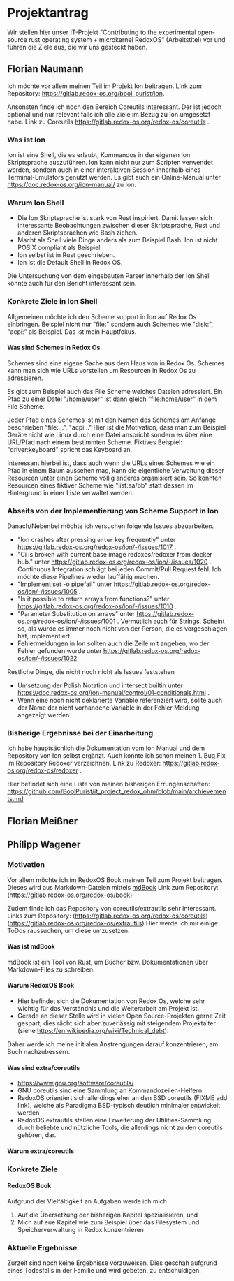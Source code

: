 # Projektantrag
Wir stellen hier unser IT-Projekt "Contributing to the experimental open-source rust operating system + microkernel RedoxOS" (Arbeitstitel) vor und führen die Ziele aus, die wir uns gesteckt haben.

## Florian Naumann

Ich möchte vor allem meinen Teil im Projekt Ion beitragen. 
Link zum Repository: https://gitlab.redox-os.org/bool_purist/ion.

Ansonsten finde ich noch den Bereich Coreutils interessant.
Der ist jedoch optional und nur relevant falls ich alle Ziele im Bezug zu Ion umgesetzt habe. 
Link zu Coreutils https://gitlab.redox-os.org/redox-os/coreutils .

### Was ist Ion 

Ion ist eine Shell, die es erlaubt, Kommandos in der eigenen Ion Skriptsprache auszuführen.
Ion kann nicht nur zum Scripten verwendet werden, sondern 
auch in einer interaktiven Session innerhalb eines Terminal-Emulators genutzt werden.
Es gibt auch ein Online-Manual unter https://doc.redox-os.org/ion-manual/ zu Ion.

### Warum Ion Shell

- Die Ion Skriptsprache ist stark von Rust inspiriert. 
  Damit lassen sich interessante Beobachtungen zwischen dieser Skriptsprache, Rust und anderen Skriptsprachen wie Bash ziehen.
- Macht als Shell viele Dinge anders als zum Beispiel Bash. Ion ist nicht POSIX compliant als Beispiel.
- Ion selbst ist in Rust geschrieben.
- Ion ist die Default Shell in Redox OS.

Die Untersuchung von dem eingebauten Parser innerhalb der Ion Shell könnte 
auch für den Bericht interessant sein.

### Konkrete Ziele in Ion Shell

Allgemeinen möchte ich den  Scheme support in Ion auf Redox Os einbringen. 
Beispiel nicht nur "file:" sondern auch Schemes wie "disk:", "acpi:" als Beispiel.
Das ist mein Hauptfokus. 

#### Was sind Schemes in Redox Os

Schemes sind eine eigene Sache aus dem Haus von in Redox Os.
Schemes kann man sich wie URLs vorstellen um Resourcen in Redox Os zu adressieren.

Es gibt zum Beispiel auch das File Scheme welches Dateien adressiert.
Ein Pfad zu einer Datei "/home/user" ist dann gleich "file:home/user" in dem File Scheme.

Jeder Pfad eines Schemes ist mit den Namen des Schemes am Anfange beschrieben "file:...", "acpi:.."
Hier ist die Motivation, dass man zum Beispiel Geräte nicht wie Linux durch eine Datei anspricht 
sondern es über eine URL/Pfad nach einem bestimmten Scheme. Fiktives Beispiel: "driver:keyboard" spricht das 
Keyboard an. 

Interessant hierbei ist, dass auch wenn die URLs eines Schemes wie ein Pfad in einem Baum aussehen mag, 
kann die eigentliche Verwaltung dieser Resourcen unter einen Scheme völlig anderes organisiert sein.
So könnten Resourcen eines fiktiver Scheme wie "list:aa/bb" statt dessen im Hintergrund in einer Liste verwaltet werden.

### Abseits von der Implementierung von Scheme Support in Ion

Danach/Nebenbei möchte ich versuchen folgende Issues abzuarbeiten.

- "Ion crashes after pressing `enter` key frequently" unter https://gitlab.redox-os.org/redox-os/ion/-/issues/1017 .
- "Ci is broken with current base image redoxos/redoxer from docker hub." unter https://gitlab.redox-os.org/redox-os/ion/-/issues/1020 .
  Continuous Integration schlägt bei jeden Commit/Pull Request fehl. Ich möchte diese Pipelines wieder lauffähig machen.
- "Implement set -o pipefail" unter https://gitlab.redox-os.org/redox-os/ion/-/issues/1005 .
- "Is it possible to return arrays from functions?" unter https://gitlab.redox-os.org/redox-os/ion/-/issues/1010 .
- "Parameter Substitution on arrays" unter https://gitlab.redox-os.org/redox-os/ion/-/issues/1001 .
  Vermutlich auch für Strings.
  Scheint so, als wurde es immer noch nicht von der Person, die es vorgeschlagen hat, implementiert. 
- Fehlermeldungen in Ion sollten auch die Zeile mit angeben, wo der Fehler gefunden wurde unter https://gitlab.redox-os.org/redox-os/ion/-/issues/1022

Restliche Dinge, die nicht noch nicht als Issues feststehen

- Umsetzung der Polish Notation und intersect builtin unter https://doc.redox-os.org/ion-manual/control/01-conditionals.html .
- Wenn eine noch nicht deklarierte Variable referenziert wird, 
  sollte auch der Name der nicht vorhandene Variable in der Fehler Meldung angezeigt werden.

### Bisherige Ergebnisse bei der Einarbeitung

Ich habe hauptsächlich die Dokumentation vom Ion Manual und dem Repository von Ion selbst ergänzt.
Auch konnte ich schon meinen 1. Bug Fix im Repository Redoxer verzeichnen.
Link zu Redoxer: https://gitlab.redox-os.org/redox-os/redoxer .

Hier befindet sich eine Liste von meinen bisherigen Errungenschaften: 
https://github.com/BoolPurist/it_project_redox_ohm/blob/main/archievements.md

## Florian Meißner

## Philipp Wagener

### Motivation
Vor allem möchte ich im RedoxOS Book meinen Teil zum Projekt beitragen. Dieses wird aus Markdown-Dateien mittels [mdBook](https://gitlab.redox-os.org/redox-os/mdBook)
Link zum Repository: (https://gitlab.redox-os.org/redox-os/book)


Zudem finde ich das Repository von coreutils/extrautils sehr interessant.
Links zum Repository: (https://gitlab.redox-os.org/redox-os/coreutils) (https://gitlab.redox-os.org/redox-os/extrautils)
Hier werde ich mir einige ToDos raussuchen, um diese umzusetzen.

#### Was ist mdBook

mdBook ist ein Tool von Rust, um Bücher bzw. Dokumentationen über Markdown-Files zu schreiben.

#### Warum RedoxOS Book

- Hier befindet sich die Dokumentation von Redox Os, welche sehr wichtig für das Verständnis und die Weiterarbeit am Projekt ist.
- Gerade an dieser Stelle wird in vielen Open Source-Projekten gerne Zeit gespart; dies rächt sich aber zuverlässig mit steigendem Projektalter (siehe https://en.wikipedia.org/wiki/Technical_debt).

Daher werde ich meine initialen Anstrengungen darauf konzentrieren, am Buch nachzubessern.

#### Was sind extra/coreutils
- https://www.gnu.org/software/coreutils/
- GNU coreutils sind eine Sammlung an Kommandozeilen-Helfern
- RedoxOS orientiert sich allerdings eher an den BSD coreutils (FIXME add link), welche als Paradigma BSD-typisch deutlich minimaler entwickelt werden
- RedoxOS extrautils stellen eine Erweiterung der Utilities-Sammlung durch beliebte und nützliche Tools, die allerdings nicht zu den coreutils gehören, dar.

#### Warum extra/coreutils

### Konkrete Ziele
#### RedoxOS Book

Aufgrund der Vielfältigkeit an Aufgaben werde ich mich
1. Auf die Übersetzung der bisherigen Kapitel spezialisieren, und
2. Mich auf eue Kapitel wie zum Beispiel über das Filesystem und Speicherverwaltung in Redox konzentrieren

### Aktuelle Ergebnisse

Zurzeit sind noch keine Ergebnisse vorzuweisen. Dies geschah aufgrund eines Todesfalls in der Familie und wird gebeten, zu entschuldigen.

